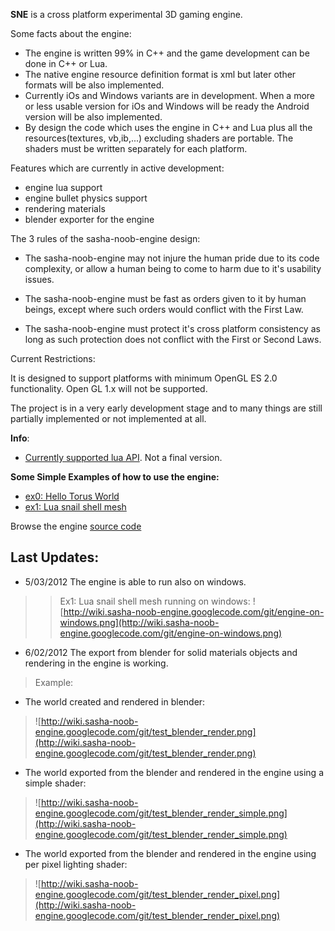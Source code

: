 **SNE** is a cross platform experimental 3D gaming engine.

Some facts about the engine:
  * The engine is written 99% in C++ and the game development can be done in C++ or Lua.
  * The native engine resource definition format is xml but later other formats will be also implemented.
  * Currently iOs and Windows variants are in development. When a more or less usable version for iOs and Windows will be ready the Android version will be also implemented.
  * By design the code which uses the engine in C++ and Lua plus all the resources(textures, vb,ib,...) excluding shaders are portable. The shaders must be written separately for each platform.


Features which are currently in active development:
  * engine lua support
  * engine bullet physics support
  * rendering materials
  * blender exporter for the engine

The 3 rules of the sasha-noob-engine design:
  * The sasha-noob-engine may not injure the human pride due to its code complexity, or  allow a human being to come to harm due to it's usability issues.

  * The sasha-noob-engine must be fast as orders given to it by human beings, except where such orders would conflict with the First Law.

  * The sasha-noob-engine must protect it's cross platform consistency as long as such protection does not conflict with the First or Second Laws.

Current Restrictions:

It is designed to support platforms with minimum OpenGL ES 2.0 functionality.
Open GL 1.x will not be supported.

The project is in a very early development stage and to many things are still partially implemented or not implemented at all.




**Info**:
  * [Currently supported lua API](lua_api_ref.md). Not a final version.

**Some Simple Examples of how to use the engine:**
  * [ex0: Hello Torus World](HelloWorldApplication.md)
  * [ex1: Lua snail shell mesh](ex1LuaMesh.md)


Browse the engine [source code](http://code.google.com/p/sasha-noob-engine/source/browse)

## Last Updates: ##

  * 5/03/2012 The engine is able to run also on windows.
> > Ex1: Lua snail shell mesh running on windows:
> > ![http://wiki.sasha-noob-engine.googlecode.com/git/engine-on-windows.png](http://wiki.sasha-noob-engine.googlecode.com/git/engine-on-windows.png)

  * 6/02/2012 The export from blender for solid materials objects and rendering in the engine is working.


> Example:

  * The world created and rendered in blender:

> ![http://wiki.sasha-noob-engine.googlecode.com/git/test_blender_render.png](http://wiki.sasha-noob-engine.googlecode.com/git/test_blender_render.png)

  * The world exported from the blender and rendered in the engine using a simple shader:

> ![http://wiki.sasha-noob-engine.googlecode.com/git/test_blender_render_simple.png](http://wiki.sasha-noob-engine.googlecode.com/git/test_blender_render_simple.png)

  * The world exported from the blender and rendered in the engine using per pixel lighting shader:

> ![http://wiki.sasha-noob-engine.googlecode.com/git/test_blender_render_pixel.png](http://wiki.sasha-noob-engine.googlecode.com/git/test_blender_render_pixel.png)
